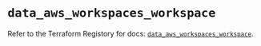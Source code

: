 # `data_aws_workspaces_workspace`

Refer to the Terraform Registory for docs: [`data_aws_workspaces_workspace`](https://www.terraform.io/docs/providers/aws/d/workspaces_workspace).
